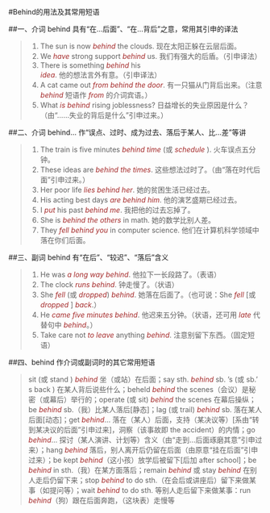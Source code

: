#Behind的用法及其常用短语

##一、介词 behind 具有“在…后面”、“在…背后”之意，常用其引申的译法
>1. The sun is now *behind* the clouds. 现在太阳正躲在云层后面。
>2. We *have* strong support *behind* us. 我们有强大的后盾。（引申译法）
>3. There is something *behind* his *idea*. 他的想法言外有意。（引申译法）
>4. A cat came out *from behind the door*. 有一只猫从门背后出来。（注意 *behind* 短语作 *from* 的介词宾语。）
>5. What *is behind* rising joblessness? 日益增长的失业原因是什么？（由“……失业的背后是什么”引申过来。）

##二、介词 behind… 作“误点、过时、成为过去、落后于某人、比…差”等讲
>1. The train is five minutes *behind time* (或 *schedule* ). 火车误点五分钟。
>2. These ideas are *behind the times*. 这些想法过时了。（由“落在时代后面”引申过来。）
>3. Her poor life *lies behind her*. 她的贫困生活已经过去。
>4. His acting best days *are behind him*. 他的演艺盛期已经过去。
>5. I *put* his past *behind me*. 我把他的过去忘掉了。
>6. She is *behind the others* in math. 她的数学比别人差。
>7. They *fell behind you* in computer science. 他们在计算机科学领域中落在你们后面。

##三、副词 behind 有“在后”、“较迟”、“落后”含义
>1. He was *a long way behind*. 他拉下一长段路了。（表语）
>2. The clock *runs behind*. 钟走慢了。（状语）
>3. She *fell* (或 *dropped*) *behind*. 她落在后面了。（也可说：She *fell* [或 *dropped* ] *back*.）
>4. He *came five minutes behind*. 他迟来五分钟。（状语，还可用 *late* 代替句中 *behind*。）
>5. Take care not *to leave* anything *behind*. 注意别留下东西。（固定短语）

##四、behind 作介词或副词时的其它常用短语
>sit (或 stand ) *behind* 坐（或站）在后面；say sth. *behind* sb. ’s (或 sb.’ s back ) 在某人背后说些什么；beheld *behind* the scenes（会议）是秘密（或幕后）举行的；operate (或 sit) *behind* the scenes 在幕后操纵；be *behind* sb.（我）比某人落后[静态]；lag (或 trail) *behind* sb. 落在某人后面[动态]；get *behind*… 落在（某人）后面，支持（某决议等）[系由“转到某决议的后面”引申过来]，洞察（该事故即 the accident）的内情；go *behind*… 探讨（某人演讲、计划等）含义（由“走到…后面琢磨其意”引申过来）；hang *behind* 落后，别人离开后仍留在后面（由原意“挂在后面”引申过来）；be kept *behind*（这小孩）放学后被留下[后加 after school]；be *behind* in sth.（我）在某方面落后；remain *behind* 或 stay *behind* 在别人走后仍留下来；stop *behind* to do sth.（在会后或讲座后）留下来做某事（如提问等）；wait *behind* to do sth. 等别人走后留下来做某事：run *behind*（狗）跟在后面奔跑，（这块表）走慢等

<style>em {color: brown;}</style>
